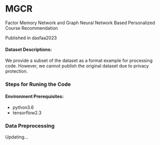 # MGCR
Factor Memory Network and Graph Neural Network Based Personalized Course Recommendation

Published in dasfaa2023

#### Dataset Descriptions:
 We provide a subset of the dataset as a format example for processing code. However, we cannot publish the original dataset due to privacy protection.
### Steps for Runing the Code
#### Environment Prerequisites:
* python3.6
* tensorflow2.3

### Data Preprocessing



Updating...
